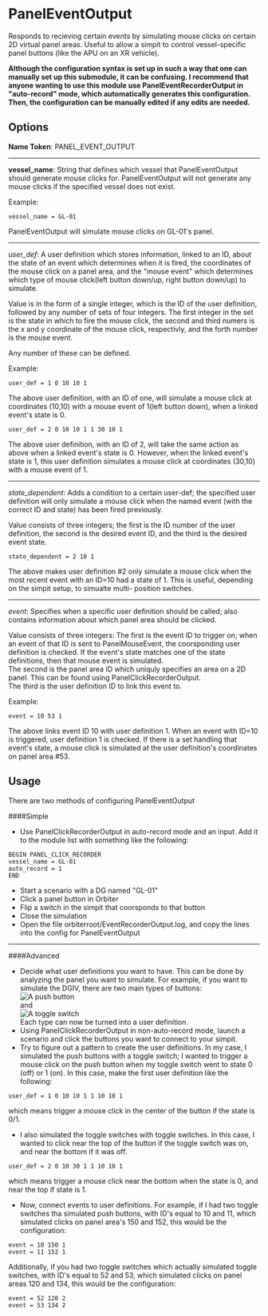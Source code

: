 PanelEventOutput
================
Responds to recieving certain events by simulating mouse clicks on certain
2D virtual panel areas.
Useful to allow a simpit to control vessel-specific panel buttons (like 
the APU on an XR vehicle).

**Although the configuration syntax is set up in such a way that one can
manually set up this submodule, it can be confusing.  I recommend that 
anyone wanting to use this module use PanelEventRecorderOutput in
"auto-record" mode, which automatically generates this configuration.  Then,
the configuration can be manually edited if any edits are needed.**

Options
-------
**Name Token**: PANEL_EVENT_OUTPUT

**************************************

**vessel_name**: String that defines which vessel that PanelEventOutput should 
generate mouse clicks for.  PanelEventOutput will not generate any mouse clicks
if the specified vessel does not exist.

Example:
```
vessel_name = GL-01
```
PanelEventOutput will simulate mouse clicks on GL-01's panel.

**************************************

*user_def*: A user definition which stores information, linked to an ID,
about the state of an event which determines when it is fired, the coordinates
of the mouse click on a panel area, and the "mouse event" which determines which
type of mouse click(left button down/up, right button down/up) to simulate.

Value is in the form of a single integer, which is the ID of the user definition,
followed by any number of sets of four integers.  The first integer in the set is
the state in which to fire the mouse click, the second and third numers is the x
and y coordinate of the mouse click, respectivly, and the forth number is the mouse
event.

Any number of these can be defined.

Example:
```
user_def = 1 0 10 10 1
```
The above user definition, with an ID of one, will simulate a mouse click
at coordinates (10,10) with a mouse event of 1(left button down), when a linked event's
state is 0.

```
user_def = 2 0 10 10 1 1 30 10 1
```
The above user definition, with an ID of 2, will take the same action as above when a 
linked event's state is 0.  However, when the linked event's state is 1, this user definition
simulates a mouse click at coordinates (30,10) with a mouse event of 1.

***************************************

*state_dependent*: Adds a condition to a certain user-def; the specified user definition will
only simulate a mouse click when the named event (with the correct ID and state) has been
fired previously.

Value consists of three integers; the first is the ID number of the user definition, the second is the
desired event ID, and the third is the desired event state.

```
state_dependent = 2 10 1
```
The above makes user definition #2 only simulate a mouse click when the most recent event with 
an ID=10 had a state of 1.  This is useful, depending on the simpit setup, to simualte multi-
position switches.

***************************************

*event*: Specifies when a specific user definition should be called; also contains information
about which panel area should be clicked.

Value consists of three integers:
The first is the event ID to trigger on; when an event of
that ID is sent to PanelMouseEvent, the coorsponding user definition is checked.  If the event's
state matches one of the state definitions, then that mouse event is simulated.  
The second is the panel area ID which uniquly specifies an area on a 2D panel.  This can be found
using PanelClickRecorderOutput.  
The third is the user definition ID to link this event to.

Example:
```
event = 10 53 1
```
The above links event ID 10 with user definition 1.  When an event with ID=10 is triggered, user
definition 1 is checked.  If there is a set handling that event's state, a mouse click is simulated
at the user definition's coordinates on panel area #53.

Usage
-----
There are two methods of configuring PanelEventOutput

####Simple
* Use PanelClickRecorderOutput in auto-record mode and an input.  Add it to the module list with
something like the following:
```
BEGIN PANEL_CLICK_RECORDER  
vessel_name = GL-01  
auto_record = 1  
END
```
* Start a scenario with a DG named "GL-01"
* Click a panel button in Orbiter
* Flip a switch in the simpit that coorsponds to that button
* Close the simulation
* Open the file orbiterroot/EventRecorderOutput.log, and copy the lines into the config for
PanelEventOutput

****************************************
####Advanced
* Decide what user definitions you want to have.  This can be done by analyzing the panel you want
to simulate.  For example, if you want to simulate the DGIV, there are two main types of buttons:  
![A push button](https://dl.dropboxusercontent.com/u/4618573/simpit-controller/images/push_button.jpg)  
and   
![A toggle switch](https://dl.dropboxusercontent.com/u/4618573/simpit-controller/images/toggle_switch.jpg)  
Each type can now be turned into a user definition.
* Using PanelClickRecorderOutput in non-auto-record mode, launch a scenario and click the buttons
you want to connect to your simpit.
* Try to figure out a pattern to create the user definitions. In my case, I simulated the push
buttons with a toggle switch; I wanted to trigger a mouse click on the push button when my toggle
switch went to state 0 (off) or 1 (on).  In this case, make the first user definition like the following:
```
user_def = 1 0 10 10 1 1 10 10 1
```
which means trigger a mouse click in the center of the button if the state is 0/1.

* I also simulated the toggle switches with toggle switches.  In this case, I wanted to click near the top
of the button if the toggle switch was on, and near the bottom if it was off.
```
user_def = 2 0 10 30 1 1 10 10 1
```
which means trigger a mouse click near the bottom when the state is 0, and near the top if state is 1.
* Now, connect events to user definitions.  For example, if I had two toggle switches tha simulated push buttons,
with ID's equal to 10 and 11, which simulated clicks on panel area's 150 and 152, this would be the configuration:
```
event = 10 150 1
event = 11 152 1
```
Additionally, if you had two toggle switches which actually simulated toggle switches, with ID's equal to 52 and 53,
which simulated clicks on panel areas 120 and 134, this would be the configuration:
```
event = 52 120 2
event = 53 134 2
```